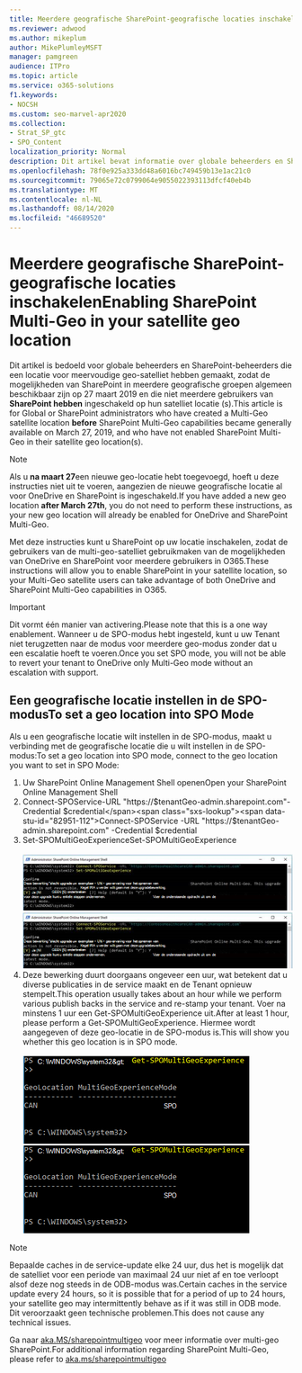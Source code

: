```yaml
---
title: Meerdere geografische SharePoint-geografische locaties inschakelen
ms.reviewer: adwood
ms.author: mikeplum
author: MikePlumleyMSFT
manager: pamgreen
audience: ITPro
ms.topic: article
ms.service: o365-solutions
f1.keywords:
- NOCSH
ms.custom: seo-marvel-apr2020
ms.collection:
- Strat_SP_gtc
- SPO_Content
localization_priority: Normal
description: Dit artikel bevat informatie over globale beheerders en SharePoint-beheerders over het inschakelen van meervoudige SharePoint-geografische locaties voor satellieten.
ms.openlocfilehash: 78f0e925a333dd48a6016bc749459b13e1ac21c0
ms.sourcegitcommit: 79065e72c0799064e9055022393113dfcf40eb4b
ms.translationtype: MT
ms.contentlocale: nl-NL
ms.lasthandoff: 08/14/2020
ms.locfileid: "46689520"
---
```

# <a name="enabling-sharepoint-multi-geo-in-your-satellite-geo-location"></a><span data-ttu-id="82951-103">Meerdere geografische SharePoint-geografische locaties inschakelen</span><span class="sxs-lookup"><span data-stu-id="82951-103">Enabling SharePoint Multi-Geo in your satellite geo location</span></span>

<span data-ttu-id="82951-104">Dit artikel is bedoeld voor globale beheerders en SharePoint-beheerders die een locatie voor meervoudige geo-satelliet hebben gemaakt, zodat de mogelijkheden van SharePoint in meerdere geografische groepen algemeen beschikbaar zijn op 27 maart 2019 en die niet meerdere gebruikers van **SharePoint hebben** ingeschakeld op hun satelliet locatie (s).</span><span class="sxs-lookup"><span data-stu-id="82951-104">This article is for Global or SharePoint administrators who have created a Multi-Geo satellite location **before** SharePoint Multi-Geo capabilities became generally available on March 27, 2019, and who have not enabled SharePoint Multi-Geo in their satellite geo location(s).</span></span> 

>[!Note]
><span data-ttu-id="82951-105">Als u **na maart 27**een nieuwe geo-locatie hebt toegevoegd, hoeft u deze instructies niet uit te voeren, aangezien de nieuwe geografische locatie al voor OneDrive en SharePoint is ingeschakeld.</span><span class="sxs-lookup"><span data-stu-id="82951-105">If you have added a new geo location **after March 27th**, you do not need to perform these instructions, as your new geo location will already be enabled for OneDrive and SharePoint Multi-Geo.</span></span>

<span data-ttu-id="82951-106">Met deze instructies kunt u SharePoint op uw locatie inschakelen, zodat de gebruikers van de multi-geo-satelliet gebruikmaken van de mogelijkheden van OneDrive en SharePoint voor meerdere gebruikers in O365.</span><span class="sxs-lookup"><span data-stu-id="82951-106">These instructions will allow you to enable SharePoint in your satellite location, so your Multi-Geo satellite users can take advantage of both OneDrive and SharePoint Multi-Geo capabilities in O365.</span></span> 

>[!IMPORTANT]
><span data-ttu-id="82951-107">Dit vormt één manier van activering.</span><span class="sxs-lookup"><span data-stu-id="82951-107">Please note that this is a one way enablement.</span></span> <span data-ttu-id="82951-108">Wanneer u de SPO-modus hebt ingesteld, kunt u uw Tenant niet terugzetten naar de modus voor meerdere geo-modus zonder dat u een escalatie hoeft te voeren.</span><span class="sxs-lookup"><span data-stu-id="82951-108">Once you set SPO mode, you will not be able to revert your tenant to OneDrive only Multi-Geo mode without an escalation with support.</span></span> 

## <a name="to-set-a-geo-location-into-spo-mode"></a><span data-ttu-id="82951-109">Een geografische locatie instellen in de SPO-modus</span><span class="sxs-lookup"><span data-stu-id="82951-109">To set a geo location into SPO Mode</span></span>

<span data-ttu-id="82951-110">Als u een geografische locatie wilt instellen in de SPO-modus, maakt u verbinding met de geografische locatie die u wilt instellen in de SPO-modus:</span><span class="sxs-lookup"><span data-stu-id="82951-110">To set a geo location into SPO mode, connect to the geo location you want to set in SPO Mode:</span></span>

1.    <span data-ttu-id="82951-111">Uw SharePoint Online Management Shell openen</span><span class="sxs-lookup"><span data-stu-id="82951-111">Open your SharePoint Online Management Shell</span></span> 
2.    <span data-ttu-id="82951-112">Connect-SPOService-URL "https://$tenantGeo-admin.sharepoint.com"-Credential $credential</span><span class="sxs-lookup"><span data-stu-id="82951-112">Connect-SPOService -URL "https://$tenantGeo-admin.sharepoint.com" -Credential $credential</span></span>
3.    <span data-ttu-id="82951-113">Set-SPOMultiGeoExperience</span><span class="sxs-lookup"><span data-stu-id="82951-113">Set-SPOMultiGeoExperience</span></span></br></br>
<span data-ttu-id="82951-114">![Set-SPOMultiGeoExperience](../media/Set-SPO-MultiGeo.jpg)</span><span class="sxs-lookup"><span data-stu-id="82951-114">![Set-SPOMultiGeoExperience](../media/Set-SPO-MultiGeo.jpg)</span></span>
4.    <span data-ttu-id="82951-115">Deze bewerking duurt doorgaans ongeveer een uur, wat betekent dat u diverse publicaties in de service maakt en de Tenant opnieuw stempelt.</span><span class="sxs-lookup"><span data-stu-id="82951-115">This operation usually takes about an hour while we perform various publish backs in the service and re-stamp your tenant.</span></span> <span data-ttu-id="82951-116">Voer na minstens 1 uur een Get-SPOMultiGeoExperience uit.</span><span class="sxs-lookup"><span data-stu-id="82951-116">After at least 1 hour, please perform a Get-SPOMultiGeoExperience.</span></span>  <span data-ttu-id="82951-117">Hiermee wordt aangegeven of deze geo-locatie in de SPO-modus is.</span><span class="sxs-lookup"><span data-stu-id="82951-117">This will show you whether this geo location is in SPO mode.</span></span></br></br>
<span data-ttu-id="82951-118">![Set-SPOMultiGeoExperience](../media/Get-SPO-MultiGeo.jpg)</span><span class="sxs-lookup"><span data-stu-id="82951-118">![Set-SPOMultiGeoExperience](../media/Get-SPO-MultiGeo.jpg)</span></span>

 
 
 
>[!Note]
><span data-ttu-id="82951-119">Bepaalde caches in de service-update elke 24 uur, dus het is mogelijk dat de satelliet voor een periode van maximaal 24 uur niet af en toe verloopt alsof deze nog steeds in de ODB-modus was.</span><span class="sxs-lookup"><span data-stu-id="82951-119">Certain caches in the service update every 24 hours, so it is possible that for a period of up to 24 hours, your satellite geo may intermittently behave as if it was still in ODB mode.</span></span> <span data-ttu-id="82951-120">Dit veroorzaakt geen technische problemen.</span><span class="sxs-lookup"><span data-stu-id="82951-120">This does not cause any technical issues.</span></span> 
 
<span data-ttu-id="82951-121">Ga naar [aka.MS/sharepointmultigeo](multi-geo-capabilities-in-onedrive-and-sharepoint-online-in-microsoft-365.md) voor meer informatie over multi-geo SharePoint.</span><span class="sxs-lookup"><span data-stu-id="82951-121">For additional information regarding SharePoint Multi-Geo, please refer to [aka.ms/sharepointmultigeo](multi-geo-capabilities-in-onedrive-and-sharepoint-online-in-microsoft-365.md)</span></span>


